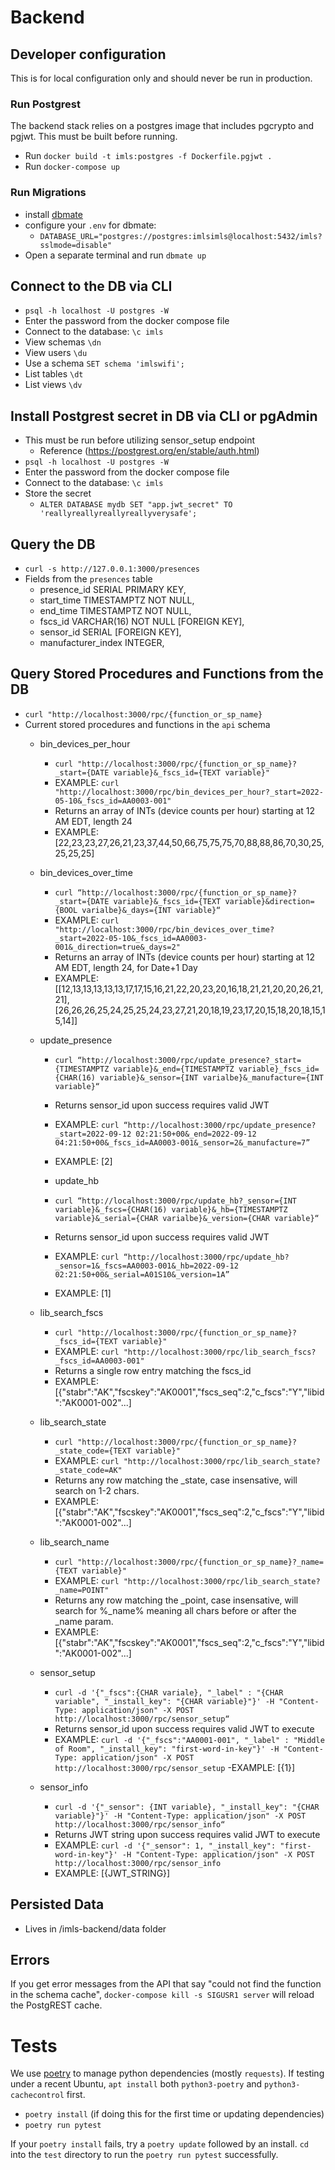 # Backend

## Developer configuration

This is for local configuration only and should never be run in production.

### Run Postgrest

The backend stack relies on a postgres image that includes pgcrypto and pgjwt. This must be built before running.

- Run `docker build -t imls:postgres -f Dockerfile.pgjwt .`
- Run `docker-compose up`

### Run Migrations

- install [dbmate](https://github.com/amacneil/dbmate)
- configure your `.env` for dbmate:
  - `DATABASE_URL="postgres://postgres:imlsimls@localhost:5432/imls?sslmode=disable"`
- Open a separate terminal and run `dbmate up`

## Connect to the DB via CLI

- `psql -h localhost -U postgres -W`
- Enter the password from the docker compose file
- Connect to the database: `\c imls`
- View schemas `\dn`
- View users `\du`
- Use a schema `SET schema 'imlswifi';`
- List tables `\dt`
- List views `\dv`

## Install Postgrest secret in DB via CLI or pgAdmin
- This must be run before utilizing sensor_setup endpoint
  - Reference (https://postgrest.org/en/stable/auth.html)
- `psql -h localhost -U postgres -W`
- Enter the password from the docker compose file
- Connect to the database: `\c imls`
- Store the secret
  - `ALTER DATABASE mydb SET "app.jwt_secret" TO 'reallyreallyreallyreallyverysafe';`

## Query the DB

- `curl -s http://127.0.0.1:3000/presences`
- Fields from the `presences` table
  - presence_id SERIAL PRIMARY KEY,
  - start_time TIMESTAMPTZ NOT NULL,
  - end_time TIMESTAMPTZ NOT NULL,
  - fscs_id VARCHAR(16) NOT NULL [FOREIGN KEY],
  - sensor_id SERIAL [FOREIGN KEY],
  - manufacturer_index INTEGER,

## Query Stored Procedures and Functions from the DB

- `curl "http://localhost:3000/rpc/{function_or_sp_name}`
- Current stored procedures and functions in the `api` schema
  - bin_devices_per_hour
    - `curl "http://localhost:3000/rpc/{function_or_sp_name}?_start={DATE variable}&_fscs_id={TEXT variable}"`
    - EXAMPLE:
        `curl "http://localhost:3000/rpc/bin_devices_per_hour?_start=2022-05-10&_fscs_id=AA0003-001"`
    - Returns an array of INTs (device counts per hour) starting at 12 AM EDT, length 24
    - EXAMPLE:
      [22,23,23,27,26,21,23,37,44,50,66,75,75,75,70,88,88,86,70,30,25,25,25,25]

  - bin_devices_over_time
    - `curl “http://localhost:3000/rpc/{function_or_sp_name}?_start={DATE variable}&_fscs_id={TEXT variable}&direction={BOOL varialbe}&_days={INT variable}“`
    - EXAMPLE:
      `curl "http://localhost:3000/rpc/bin_devices_over_time?_start=2022-05-10&_fscs_id=AA0003-001&_direction=true&_days=2"`
    - Returns an array of INTs (device counts per hour) starting at 12 AM EDT, length 24, for Date+1 Day
    - EXAMPLE:  
          [[12,13,13,13,13,13,17,17,15,16,21,22,20,23,20,16,18,21,21,20,20,26,21,21],[26,26,26,25,24,25,25,24,23,27,21,20,18,19,23,17,20,15,18,20,18,15,15,14]]

  - update_presence
    - `curl “http://localhost:3000/rpc/update_presence?_start={TIMESTAMPTZ variable}&_end={TIMESTAMPTZ variable}_fscs_id={CHAR(16) variable}&_sensor={INT varialbe}&_manufacture={INT variable}“`
    - Returns sensor_id upon success requires valid JWT
    - EXAMPLE:
      `curl “http://localhost:3000/rpc/update_presence?_start=2022-09-12 02:21:50+00&_end=2022-09-12 04:21:50+00&_fscs_id=AA0003-001&_sensor=2&_manufacture=7”`
    - EXAMPLE:
      [2]

    - update_hb
    - `curl “http://localhost:3000/rpc/update_hb?_sensor={INT variable}&_fscs={CHAR(16) variable}&_hb={TIMESTAMPTZ variable}&_serial={CHAR varialbe}&_version={CHAR variable}“`
    - Returns sensor_id upon success requires valid JWT
    - EXAMPLE:
      `curl “http://localhost:3000/rpc/update_hb?_sensor=1&_fscs=AA0003-001&_hb=2022-09-12 02:21:50+00&_serial=A01S10&_version=1A”`
    - EXAMPLE:
      [1]
   
  - lib_search_fscs
    - `curl "http://localhost:3000/rpc/{function_or_sp_name}?_fscs_id={TEXT variable}"`
    - EXAMPLE:
        `curl "http://localhost:3000/rpc/lib_search_fscs?_fscs_id=AA0003-001"`
    - Returns a single row entry matching the fscs_id
    - EXAMPLE:
      [{"stabr":"AK","fscskey":"AK0001","fscs_seq":2,"c_fscs":"Y","libid":"AK0001-002"...]
  
  - lib_search_state
    - `curl "http://localhost:3000/rpc/{function_or_sp_name}?_state_code={TEXT variable}"`
    - EXAMPLE:
        `curl "http://localhost:3000/rpc/lib_search_state?_state_code=AK"`
    - Returns any row matching the _state, case insensative, will search
    on 1-2 chars.
    - EXAMPLE:
      [{"stabr":"AK","fscskey":"AK0001","fscs_seq":2,"c_fscs":"Y","libid":"AK0001-002"...]

  - lib_search_name
    - `curl "http://localhost:3000/rpc/{function_or_sp_name}?_name={TEXT variable}"`
    - EXAMPLE:
        `curl "http://localhost:3000/rpc/lib_search_state?_name=POINT"`
    - Returns any row matching the _point, case insensative, will search for %_name% meaning all chars before or after the _name param.
    - EXAMPLE:
      [{"stabr":"AK","fscskey":"AK0001","fscs_seq":2,"c_fscs":"Y","libid":"AK0001-002"...]

  - sensor_setup
    - `curl -d '{"_fscs":{CHAR variale}, "_label" : "{CHAR variable", "_install_key": "{CHAR variable}"}' -H "Content-Type: application/json" -X POST http://localhost:3000/rpc/sensor_setup“`
    - Returns sensor_id upon success requires valid JWT to execute
    - EXAMPLE:
      `curl -d '{"_fscs":"AA0001-001", "_label" : "Middle of Room", "_install_key": "first-word-in-key"}' -H "Content-Type: application/json" -X POST http://localhost:3000/rpc/sensor_setup`
    -EXAMPLE:
      [{1}]

  - sensor_info
    - `curl -d '{"_sensor": {INT variable}, "_install_key": "{CHAR variable}"}' -H "Content-Type: application/json" -X POST http://localhost:3000/rpc/sensor_info“`
    - Returns JWT string upon success requires valid JWT to execute
    - EXAMPLE:
      `curl -d '{"_sensor": 1, "_install_key": "first-word-in-key"}' -H "Content-Type: application/json" -X POST http://localhost:3000/rpc/sensor_info`
    - EXAMPLE:
      [{JWT_STRING}]

## Persisted Data

- Lives in /imls-backend/data folder

## Errors

If you get error messages from the API that say "could not find the function in the schema cache", `docker-compose kill -s SIGUSR1 server` will reload the PostgREST cache.

# Tests

We use [poetry](https://python-poetry.org/) to manage python dependencies (mostly `requests`). If testing under a recent Ubuntu, `apt install` both `python3-poetry` and `python3-cachecontrol` first.

- `poetry install` (if doing this for the first time or updating dependencies)
- `poetry run pytest`

If your `poetry install` fails,  try a `poetry update` followed by an install. `cd` into the `test` directory to run the `poetry run pytest` successfully.